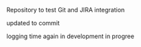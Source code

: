 Repository to test Git and JIRA integration

updated to commit

logging time again
in development
in progree
